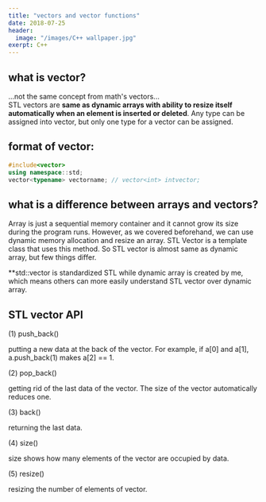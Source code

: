 ```yaml
---
title: "vectors and vector functions"
date: 2018-07-25
header:
  image: "/images/C++ wallpaper.jpg"
exerpt: C++
---
```




## what is vector?

...not the same concept from math's vectors...  
STL vectors are **same as dynamic arrays with ability to resize itself automatically when an element is inserted or deleted**.
Any type can be assigned into vector, but only one type for a vector can be assigned.


## format of vector:

```c++
#include<vector>
using namespace::std;
vector<typename> vectorname; // vector<int> intvector;
```


## what is a difference between arrays and vectors?

Array is just a sequential memory container and it cannot grow its size during the program runs. 
However, as we covered beforehand, we can use dynamic memory allocation and resize an array.
STL Vector is a template class that uses this method. So STL vector is almost same as dynamic array, but few things differ.  

**std::vector is standardized STL while dynamic array is created by me, which means others can more easily understand STL vector over dynamic array.


## STL vector API


(1) push_back()

putting a new data at the back of the vector. For example, if a[0] and a[1], a.push_back(1) makes a[2] == 1.


(2) pop_back()

getting rid of the last data of the vector. The size of the vector automatically reduces one.


(3) back()

returning the last data.


(4) size()

size shows how many elements of the vector are occupied by data.


(5) resize()

resizing the number of elements of vector.
